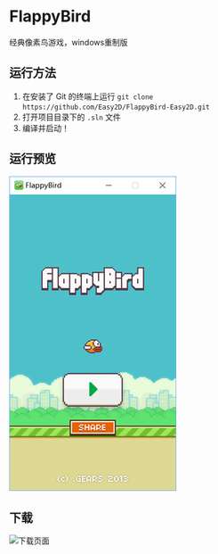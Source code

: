 # FlappyBird

经典像素鸟游戏，windows重制版  

## 运行方法

1. 在安装了 Git 的终端上运行 `git clone https://github.com/Easy2D/FlappyBird-Easy2D.git`
2. 打开项目目录下的 `.sln` 文件
3. 编译并启动！

## 运行预览

![截图1](./preview.png)

## 下载

![下载页面](/Easy2D/Easy2D/releases)
